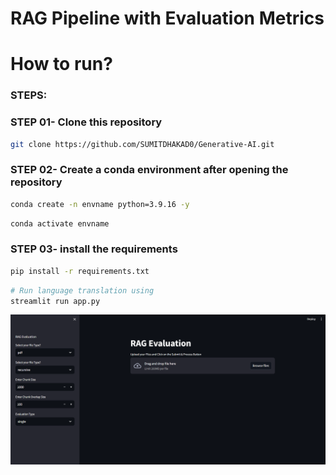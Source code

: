 # RAG Pipeline with Evaluation Metrics

# How to run?
### STEPS:

### STEP 01- Clone this repository
```bash
git clone https://github.com/SUMITDHAKAD0/Generative-AI.git
```

### STEP 02- Create a conda environment after opening the repository

```bash
conda create -n envname python=3.9.16 -y
```

```bash
conda activate envname
```


### STEP 03- install the requirements
```bash
pip install -r requirements.txt
```


```bash
# Run language translation using
streamlit run app.py
```

![Interface](https://github.com/SUMITDHAKAD0/Generative-AI/blob/main/RAG_pipeline/sample.png)
